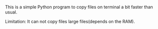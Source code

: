 This is a simple Python program to copy files on terminal a bit faster than usual.

Limitation: It can not copy files large files(depends on the RAM).